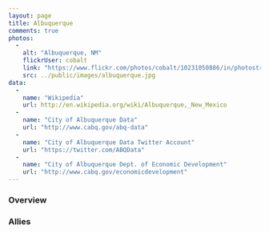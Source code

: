 ```yaml
---
layout: page
title: Albuquerque
comments: true
photos:
  -
    alt: "Albuquerque, NM"
    flickrUser: cobalt
    link: "https://www.flickr.com/photos/cobalt/10231050886/in/photostream/"
    src: ../public/images/albuquerque.jpg
data:
  -
    name: "Wikipedia"
    url: http://en.wikipedia.org/wiki/Albuquerque,_New_Mexico
  -
    name: "City of Albuquerque Data"
    url: "http://www.cabq.gov/abq-data"
  -
    name: "City of Albuquerque Data Twitter Account"
    url: "https://twitter.com/ABQData"
  -
    name: "City of Albuquerque Dept. of Economic Development"
    url: "http://www.cabq.gov/economicdevelopment"
---
```


### Overview 

### Allies
